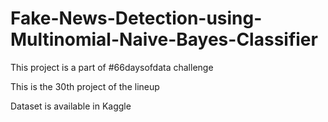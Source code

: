 # Fake-News-Detection-using-Multinomial-Naive-Bayes-Classifier

This project is a part of #66daysofdata challenge 

This is the 30th project of the lineup

Dataset is available in Kaggle
